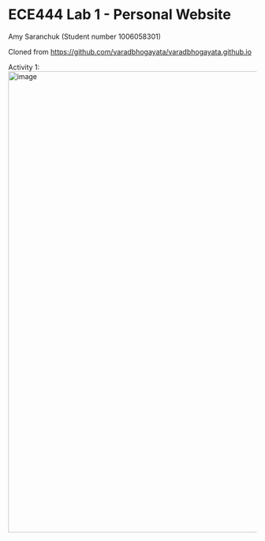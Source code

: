 # ECE444 Lab 1 - Personal Website

Amy Saranchuk (Student number 1006058301)

Cloned from https://github.com/varadbhogayata/varadbhogayata.github.io

Activity 1:
<img width="933" alt="image" src="https://github.com/user-attachments/assets/8a42587d-7bcf-4ca0-8bd2-80a029c912fb">
